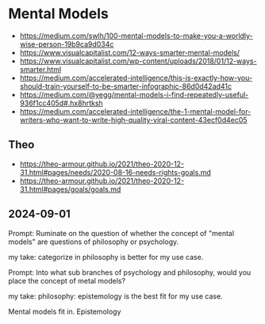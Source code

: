 # Mental Models


* https://medium.com/swlh/100-mental-models-to-make-you-a-worldly-wise-person-19b9ca9d034c
* https://www.visualcapitalist.com/12-ways-smarter-mental-models/
* https://www.visualcapitalist.com/wp-content/uploads/2018/01/12-ways-smarter.html
* https://medium.com/accelerated-intelligence/this-is-exactly-how-you-should-train-yourself-to-be-smarter-infographic-86d0d42ad41c
* https://medium.com/@yegg/mental-models-i-find-repeatedly-useful-936f1cc405d#.hx8hrtksh
* https://medium.com/accelerated-intelligence/the-1-mental-model-for-writers-who-want-to-write-high-quality-viral-content-43ecf0d4ec05

## Theo

* https://theo-armour.github.io/2021/theo-2020-12-31.html#pages/needs/2020-08-16-needs-rights-goals.md
* https://theo-armour.github.io/2021/theo-2020-12-31.html#pages/goals/goals.md

## 2024-09-01

Prompt: Ruminate on the question of whether the concept of "mental models" are questions of philosophy or psychology.

my take: categorize in philosophy is better for my use case.

Prompt: Into what sub branches of psychology and philosophy, would you place the concept of metal models?

my take: philosophy: epistemology is the best fit for my use case.

Mental models fit in. Epistemology

